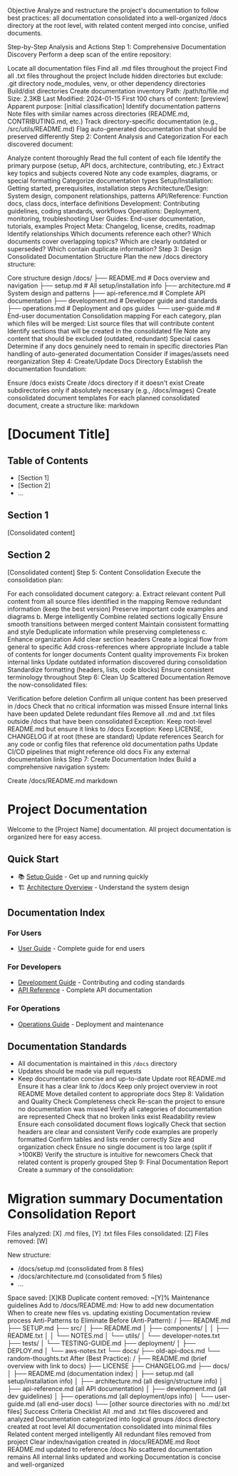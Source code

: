 Objective
Analyze and restructure the project's documentation to follow best practices: all documentation consolidated into a well-organized /docs directory at the root level, with related content merged into concise, unified documents.

Step-by-Step Analysis and Actions
Step 1: Comprehensive Documentation Discovery
Perform a deep scan of the entire repository:

Locate all documentation files
Find all .md files throughout the project
Find all .txt files throughout the project
Include hidden directories but exclude:
.git directory
node_modules, venv, or other dependency directories
Build/dist directories
Create documentation inventory
Path: /path/to/file.md
Size: 2.3KB
Last Modified: 2024-01-15
First 100 chars of content: [preview]
Apparent purpose: [initial classification]
Identify documentation patterns
Note files with similar names across directories (README.md, CONTRIBUTING.md, etc.)
Track directory-specific documentation (e.g., /src/utils/README.md)
Flag auto-generated documentation that should be preserved differently
Step 2: Content Analysis and Categorization
For each discovered document:

Analyze content thoroughly
Read the full content of each file
Identify the primary purpose (setup, API docs, architecture, contributing, etc.)
Extract key topics and subjects covered
Note any code examples, diagrams, or special formatting
Categorize documentation types
Setup/Installation: Getting started, prerequisites, installation steps
Architecture/Design: System design, component relationships, patterns
API/Reference: Function docs, class docs, interface definitions
Development: Contributing guidelines, coding standards, workflows
Operations: Deployment, monitoring, troubleshooting
User Guides: End-user documentation, tutorials, examples
Project Meta: Changelog, license, credits, roadmap
Identify relationships
Which documents reference each other?
Which documents cover overlapping topics?
Which are clearly outdated or superseded?
Which contain duplicate information?
Step 3: Design Consolidated Documentation Structure
Plan the new /docs directory structure:

Core structure design
/docs/
├── README.md          # Docs overview and navigation
├── setup.md           # All setup/installation info
├── architecture.md    # System design and patterns
├── api-reference.md   # Complete API documentation
├── development.md     # Developer guide and standards
├── operations.md      # Deployment and ops guides
└── user-guide.md      # End-user documentation
Consolidation mapping For each category, plan which files will be merged:
List source files that will contribute content
Identify sections that will be created in the consolidated file
Note any content that should be excluded (outdated, redundant)
Special cases
Determine if any docs genuinely need to remain in specific directories
Plan handling of auto-generated documentation
Consider if images/assets need reorganization
Step 4: Create/Update Docs Directory
Establish the documentation foundation:

Ensure /docs exists
Create /docs directory if it doesn't exist
Create subdirectories only if absolutely necessary (e.g., /docs/images)
Create consolidated document templates For each planned consolidated document, create a structure like:
markdown
# [Document Title]

## Table of Contents
- [Section 1]
- [Section 2]
- ...

## Section 1
[Consolidated content]

## Section 2
[Consolidated content]
Step 5: Content Consolidation
Execute the consolidation plan:

For each consolidated document category: a. Extract relevant content
Pull content from all source files identified in the mapping
Remove redundant information (keep the best version)
Preserve important code examples and diagrams
b. Merge intelligently
Combine related sections logically
Ensure smooth transitions between merged content
Maintain consistent formatting and style
Deduplicate information while preserving completeness
c. Enhance organization
Add clear section headers
Create a logical flow from general to specific
Add cross-references where appropriate
Include a table of contents for longer documents
Content quality improvements
Fix broken internal links
Update outdated information discovered during consolidation
Standardize formatting (headers, lists, code blocks)
Ensure consistent terminology throughout
Step 6: Clean Up Scattered Documentation
Remove the now-consolidated files:

Verification before deletion
Confirm all unique content has been preserved in /docs
Check that no critical information was missed
Ensure internal links have been updated
Delete redundant files
Remove all .md and .txt files outside /docs that have been consolidated
Exception: Keep root-level README.md but ensure it links to /docs
Exception: Keep LICENSE, CHANGELOG if at root (these are standard)
Update references
Search for any code or config files that reference old documentation paths
Update CI/CD pipelines that might reference old docs
Fix any external documentation links
Step 7: Create Documentation Index
Build a comprehensive navigation system:

Create /docs/README.md
markdown
# Project Documentation

Welcome to the [Project Name] documentation. All project documentation is organized here for easy access.

## Quick Start
- 📚 [Setup Guide](./setup.md) - Get up and running quickly
- 🏗️ [Architecture Overview](./architecture.md) - Understand the system design

## Documentation Index

### For Users
- [User Guide](./user-guide.md) - Complete guide for end users

### For Developers  
- [Development Guide](./development.md) - Contributing and coding standards
- [API Reference](./api-reference.md) - Complete API documentation

### For Operations
- [Operations Guide](./operations.md) - Deployment and maintenance

## Documentation Standards
- All documentation is maintained in this `/docs` directory
- Updates should be made via pull requests
- Keep documentation concise and up-to-date
Update root README.md
Ensure it has a clear link to /docs
Keep only project overview in root README
Move detailed content to appropriate docs
Step 8: Validation and Quality Check
Completeness check
Re-scan the project to ensure no documentation was missed
Verify all categories of documentation are represented
Check that no broken links exist
Readability review
Ensure each consolidated document flows logically
Check that section headers are clear and consistent
Verify code examples are properly formatted
Confirm tables and lists render correctly
Size and organization check
Ensure no single document is too large (split if >100KB)
Verify the structure is intuitive for newcomers
Check that related content is properly grouped
Step 9: Final Documentation Report
Create a summary of the consolidation:

Migration summary
Documentation Consolidation Report
==================================
Files analyzed: [X] .md files, [Y] .txt files
Files consolidated: [Z]
Files removed: [W]

New structure:
- /docs/setup.md (consolidated from 8 files)
- /docs/architecture.md (consolidated from 5 files)
- ...

Space saved: [X]KB
Duplicate content removed: ~[Y]%
Maintenance guidelines Add to /docs/README.md:
How to add new documentation
When to create new files vs. updating existing
Documentation review process
Anti-Patterns to Eliminate
Before (Anti-Pattern):
/
├── README.md
├── SETUP.md
├── src/
│   ├── README.md
│   ├── components/
│   │   ├── README.txt
│   │   └── NOTES.md
│   └── utils/
│       └── developer-notes.txt
├── tests/
│   └── TESTING-GUIDE.md
├── deployment/
│   ├── DEPLOY.md
│   └── aws-notes.txt
└── docs/
    ├── old-api-docs.md
    └── random-thoughts.txt
After (Best Practice):
/
├── README.md (brief overview with link to docs)
├── LICENSE
├── CHANGELOG.md
├── docs/
│   ├── README.md (documentation index)
│   ├── setup.md (all setup/installation info)
│   ├── architecture.md (all design/structure info)
│   ├── api-reference.md (all API documentation)
│   ├── development.md (all dev guidelines)
│   ├── operations.md (all deployment/ops info)
│   └── user-guide.md (all end-user docs)
└── [other source directories with no .md/.txt files]
Success Criteria Checklist
 All .md and .txt files discovered and analyzed
 Documentation categorized into logical groups
 /docs directory created at root level
 All documentation consolidated into minimal files
 Related content merged intelligently
 All redundant files removed from project
 Clear index/navigation created in /docs/README.md
 Root README.md updated to reference /docs
 No scattered documentation remains
 All internal links updated and working
 Documentation is concise and well-organized

